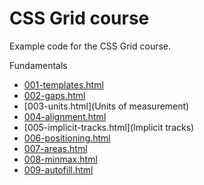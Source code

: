 CSS Grid course
===============

Example code for the CSS Grid course.

Fundamentals

* [001-templates.html](Templates)
* [002-gaps.html](Gaps)
* [003-units.html](Units of measurement)
* [004-alignment.html](Alignment])
* [005-implicit-tracks.html](Implicit tracks)
* [006-positioning.html](Positioning)
* [007-areas.html](Areas)
* [008-minmax.html](Minmax)
* [009-autofill.html](Autofill)
